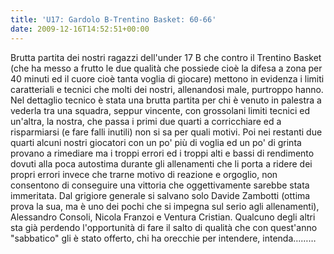 ```yaml
---
title: 'U17: Gardolo B-Trentino Basket: 60-66'
date: 2009-12-16T14:52:51+00:00
---
```

Brutta partita dei nostri ragazzi dell'under 17 B che contro il Trentino Basket (che ha messo a frutto le due qualità che possiede cioè la difesa a zona per 40 minuti ed il cuore cioè tanta voglia di giocare) mettono in evidenza i limiti caratteriali e tecnici che molti dei nostri, allenandosi male, purtroppo hanno. Nel dettaglio tecnico è stata una brutta partita per chi è venuto in palestra a vederla tra una squadra, seppur vincente, con grossolani limiti tecnici ed un'altra, la nostra, che passa i primi due quarti a corricchiare ed a risparmiarsi (e fare falli inutili) non si sa per quali motivi. Poi nei restanti due quarti alcuni nostri giocatori con un po' più di voglia ed un po' di grinta provano a rimediare ma i troppi errori ed i troppi alti e bassi di rendimento dovuti alla poca autostima durante gli allenamenti che li porta a ridere dei propri errori invece che trarne motivo di reazione e orgoglio, non consentono di conseguire una vittoria che oggettivamente sarebbe stata immeritata. Dal grigiore generale si salvano solo Davide Zambotti (ottima prova la sua, ma è uno dei pochi che si impegna sul serio agli allenamenti), Alessandro Consoli, Nicola Franzoi e Ventura Cristian. Qualcuno degli altri sta già perdendo l'opportunità di fare il salto di qualità che con quest'anno "sabbatico" gli è stato offerto, chi ha orecchie per intendere, intenda………